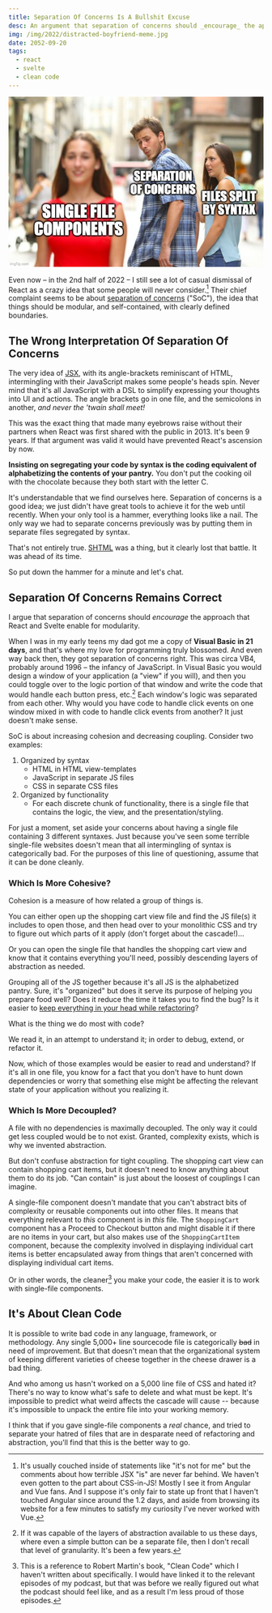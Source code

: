 ```yaml
---
title: Separation Of Concerns Is A Bullshit Excuse
desc: An argument that separation of concerns should _encourage_ the approach that React and Svelte enable for modularity, rather than disqualify them.
img: /img/2022/distracted-boyfriend-meme.jpg
date: 2052-09-20
tags:
  - react
  - svelte
  - clean code
---
```


![Distracted boyfriend meme: He has a label over his torso that reads, "Separation of concerns" and he is looking longingly at a woman whose torso has a label that reads, "single file components" while his girlfriend watches him with an insulted look on her face and a label over her torso that reads, "files split by syntax"](/img/2022/distracted-boyfriend-meme.jpg)

Even now &ndash; in the 2nd half of 2022 &ndash; I still see a lot of casual dismissal of React as a crazy idea that some people will never consider.[^1] Their chief complaint seems to be about [separation of concerns][1] ("SoC"), the idea that things should be modular, and self-contained, with clearly defined boundaries.

[^1]: It's usually couched inside of statements like "it's not for me" but the comments about how terrible JSX "is" are never far behind. We haven't even gotten to the part about CSS-in-JS! Mostly I see it from Angular and Vue fans. And I suppose it's only fair to state up front that I haven't touched Angular since around the 1.2 days, and aside from browsing its website for a few minutes to satisfy my curiosity I've never worked with Vue.

## The Wrong Interpretation Of Separation Of Concerns

The very idea of [JSX][2], with its angle-brackets reminiscant of HTML, intermingling with their JavaScript makes some people's heads spin. Never mind that it's all JavaScript with a DSL to simplify expressing your thoughts into UI and actions. The angle brackets go in one file, and the semicolons in another, _and never the 'twain shall meet!_

This was the exact thing that made many eyebrows raise without their partners when React was first shared with the public in 2013. It's been 9 years. If that argument was valid it would have prevented React's ascension by now.

**Insisting on segregating your code by syntax is the coding equivalent of alphabetizing the contents of your pantry.** You don't put the cooking oil with the chocolate because they both start with the letter C.

It's understandable that we find ourselves here. Separation of concerns is a good idea; we just didn't have great tools to achieve it for the web until recently. When your only tool is a hammer, everything looks like a nail. The only way we had to separate concerns previously was by putting them in separate files segregated by syntax.

That's not entirely true. [SHTML][4] was a thing, but it clearly lost that battle. It was ahead of its time.

So put down the hammer for a minute and let's chat.

## Separation Of Concerns Remains Correct

I argue that separation of concerns should _encourage_ the approach that React and Svelte enable for modularity.

When I was in my early teens my dad got me a copy of **Visual Basic in 21 days**, and that's where my love for programming truly blossomed. And even way back then, they got separation of concerns right. This was circa VB4, probably around 1996 &ndash; the infancy of JavaScript. In Visual Basic you would design a window of your application (a "view" if you will), and then you could toggle over to the logic portion of that window and write the code that would handle each button press, etc.[^2] Each window's logic was separated from each other. Why would you have code to handle click events on one window mixed in with code to handle click events from another? It just doesn't make sense.

[^2]: If it was capable of the layers of abstraction available to us these days, where even a simple button can be a separate file, then I don't recall that level of granularity. It's been a few years.

SoC is about increasing cohesion and decreasing coupling. Consider two examples:

1. Organized by syntax
   - HTML in HTML view-templates
   - JavaScript in separate JS files
   - CSS in separate CSS files
2. Organized by functionality
   - For each discrete chunk of functionality, there is a single file that contains the logic, the view, and the presentation/styling.

For just a moment, set aside your concerns about having a single file containing 3 different syntaxes. Just because you've seen some terrible single-file websites doesn't mean that all intermingling of syntax is categorically bad. For the purposes of this line of questioning, assume that it can be done cleanly.

### Which Is More Cohesive?

Cohesion is a measure of how related a group of things is.

You can either open up the shopping cart view file and find the JS file(s) it includes to open those, and then head over to your monolithic CSS and try to figure out which parts of it apply (don't forget about the cascade!)...

Or you can open the single file that handles the shopping cart view and know that it contains everything you'll need, possibly descending layers of abstraction as needed.

Grouping all of the JS together because it's all JS is the alphabetized pantry. Sure, it's "organized" but does it serve its purpose of helping you prepare food well? Does it reduce the time it takes you to find the bug? Is it easier to [keep everything in your head while refactoring][5]?

What is the thing we do most with code?

We read it, in an attempt to understand it; in order to debug, extend, or refactor it.

Now, which of those examples would be easier to read and understand? If it's all in one file, you know for a fact that you don't have to hunt down dependencies or worry that something else might be affecting the relevant state of your application without you realizing it.

### Which Is More Decoupled?

A file with no dependencies is maximally decoupled. The only way it could get less coupled would be to not exist. Granted, complexity exists, which is why we invented abstraction.

But don't confuse abstraction for tight coupling. The shopping cart view can contain shopping cart items, but it doesn't need to know anything about them to do its job. "Can contain" is just about the loosest of couplings I can imagine.

A single-file component doesn't mandate that you can't abstract bits of complexity or reusable components out into other files. It means that everything relevant to _this_ component is in _this_ file. The `ShoppingCart` component has a Proceed to Checkout button and might disable it if there are no items in your cart, but also makes use of the `ShoppingCartItem` component, because the complexity involved in displaying individual cart items is better encapsulated away from things that aren't concerned with displaying individual cart items.

Or in other words, the cleaner[^3] you make your code, the easier it is to work with single-file components.

[^3]: This is a reference to Robert Martin's book, "Clean Code" which I haven't written about specifically. I would have linked it to the relevant episodes of my podcast, but that was before we really figured out what the podcast should feel like, and as a result I'm less proud of those episodes.

## It's About Clean Code

It is possible to write bad code in any language, framework, or methodology. Any single 5,000+ line sourcecode file is categorically ~~bad~~ in need of improvement. But that doesn't mean that the organizational system of keeping different varieties of cheese together in the cheese drawer is a bad thing.

And who among us hasn't worked on a 5,000 line file of CSS and hated it? There's no way to know what's safe to delete and what must be kept. It's impossible to predict what weird affects the cascade will cause -- because it's impossible to unpack the entire file into your working memory.

I think that if you gave single-file components a _real_ chance, and tried to separate your hatred of files that are in desparate need of refactoring and abstraction, you'll find that this is the better way to go.

[1]: https://en.wikipedia.org/wiki/Separation_of_concerns
[2]: https://reactjs.org/docs/introducing-jsx.html
[4]: https://stackoverflow.com/questions/519619/what-is-the-purpose-and-uniqueness-shtml
[5]: https://heeris.id.au/2013/this-is-why-you-shouldnt-interrupt-a-programmer/
